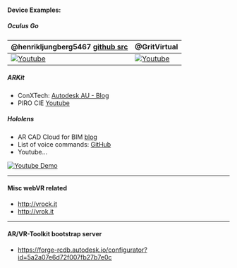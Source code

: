 

#### Device Examples:

##### Oculus Go

| @henrikljungberg5467 [github src](https://github.com/henrikljungberg5467/OculusGoTeleportExample)  | @GritVirtual  |
|---|---|
| [![Youtube](https://user-images.githubusercontent.com/440241/45771855-10edb780-bbfb-11e8-9aa2-e3fb1e2fc556.jpg)](https://youtu.be/YA-fnzToRfA)  | [![Youtube](https://user-images.githubusercontent.com/440241/45772238-f36d1d80-bbfb-11e8-9268-ba11245aa782.jpg)](https://youtu.be/-MuU4b6HVEg?t=2m31s)  |



##### ARKit
- ConXTech: [Autodesk AU - Blog](https://forge.autodesk.com/blog/conxtech-rethinking-job-site-apples-arkit-forge)
- PIRO CIE [Youtube](https://www.youtube.com/watch?v=S_seHOqm1pA)

##### Hololens 
 - AR CAD Cloud for BIM [blog](http://ieiri-lab.jp/success/2018/03/ar-cad-cloud-for-bim.html)
 - List of voice commands: [GitHub](https://github.com/cyrillef/ForgeArVr/blob/86320ca0575887b2da59c2091ba16c483f11f4f8/HoloForge/Assets/Forge/Interactions/ForgeSpeechManager.cs#L50-L84)
 - Youtube...

[![Youtube Demo](https://github.com/cyrillef/ForgeArVr/raw/master/HoloForge.jpg)](https://www.youtube.com/watch?v=3_zwerE90eo&feature=youtu.be&t=3m42s)
 
---

#### Misc webVR related

- http://vrock.it
- http://vrok.it

---

#### AR/VR-Toolkit bootstrap server

- https://forge-rcdb.autodesk.io/configurator?id=5a2a07e6d72f007fb27b7e0c


